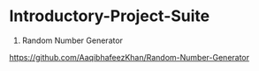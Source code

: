 # Introductory-Project-Suite

1. Random Number Generator

https://github.com/AaqibhafeezKhan/Random-Number-Generator
